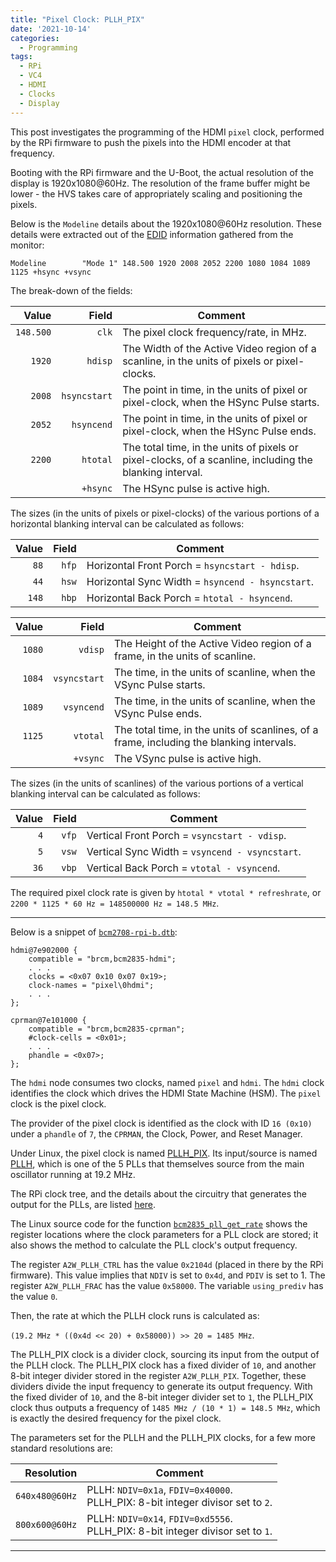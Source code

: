 ```yaml
---
title: "Pixel Clock: PLLH_PIX"
date: '2021-10-14'
categories:
  - Programming
tags:
  - RPi
  - VC4
  - HDMI
  - Clocks
  - Display
---
```


This post investigates the programming of the HDMI `pixel` clock, performed by
the RPi firmware to push the pixels into the HDMI encoder at that frequency.

Booting with the RPi firmware and the U-Boot, the actual resolution of the
display is 1920x1080@60Hz. The resolution of the frame buffer might be lower -
the HVS takes care of appropriately scaling and positioning the pixels.

Below is the `Modeline` details about the 1920x1080@60Hz resolution. These
details were extracted out of the [EDID](https://en.wikipedia.org/wiki/Extended_Display_Identification_Data) information gathered from the monitor:

```
Modeline        "Mode 1" 148.500 1920 2008 2052 2200 1080 1084 1089 1125 +hsync +vsync
```

The break-down of the fields:

|Value|Field|Comment|
|-----:|-----:|-------|
|`148.500`|`clk` |The pixel clock frequency/rate, in MHz.
|`1920`|`hdisp` |The Width of the Active Video region of a scanline, in the units of pixels or pixel-clocks.
|`2008`|`hsyncstart` |The point in time, in the units of pixel or pixel-clock, when the HSync Pulse starts.
|`2052`|`hsyncend` |The point in time, in the units of pixel or pixel-clock, when the HSync Pulse ends.
|`2200`|`htotal` |The total time, in the units of pixels or pixel-clocks, of a scanline, including the blanking interval.
||`+hsync` |The HSync pulse is active high.


The sizes (in the units of pixels or pixel-clocks) of the various portions of
a horizontal blanking interval can be calculated as follows:

|Value|Field|Comment|
|-----:|-----:|-------|
|`88`|`hfp` | Horizontal Front Porch = `hsyncstart - hdisp`.
|`44`|`hsw` | Horizontal Sync Width = `hsyncend - hsyncstart`.
|`148`|`hbp` | Horizontal Back Porch = `htotal - hsyncend`.

|Value|Field|Comment|
|-----:|-----:|-------|
|`1080`|`vdisp` |The Height of the Active Video region of a frame, in the units of scanline.
|`1084`|`vsyncstart` |The time, in the units of scanline, when the VSync Pulse starts.
|`1089`|`vsyncend` |The time, in the units of scanline, when the VSync Pulse ends.
|`1125`|`vtotal` |The total time, in the units of scanlines, of a frame, including the blanking intervals.
||`+vsync` |The VSync pulse is active high.

The sizes (in the units of scanlines) of the various portions of a vertical
blanking interval can be calculated as follows:

|Value|Field|Comment|
|-----:|-----:|-------|
|`4`|`vfp` | Vertical Front Porch = `vsyncstart - vdisp`.
|`5`|`vsw` | Vertical Sync Width = `vsyncend - vsyncstart`.
|`36`|`vbp` | Vertical Back Porch = `vtotal - vsyncend`.

The required pixel clock rate is given by `htotal * vtotal * refreshrate`, or
`2200 * 1125 * 60 Hz = 148500000 Hz = 148.5 MHz`.

---


Below is a snippet of [`bcm2708-rpi-b.dtb`](https://github.com/raspberrypi/firmware/blob/master/boot/bcm2708-rpi-b.dtb):

```
hdmi@7e902000 {
	compatible = "brcm,bcm2835-hdmi";
	. . .
	clocks = <0x07 0x10 0x07 0x19>;
	clock-names = "pixel\0hdmi";
	. . .
};

cprman@7e101000 {
	compatible = "brcm,bcm2835-cprman";
	#clock-cells = <0x01>;
	. . .
	phandle = <0x07>;
};
```

The `hdmi` node consumes two clocks, named `pixel` and `hdmi`. The `hdmi` clock
identifies the clock which drives the HDMI State Machine (HSM). The `pixel`
clock is the pixel clock.

The provider of the pixel clock is identified as the clock with ID `16 (0x10)`
under a `phandle` of `7`, the `CPRMAN`, the Clock, Power, and Reset Manager.

Under Linux, the pixel clock is named
[PLLH_PIX](https://lxr.missinglinkelectronics.com/linux/include/dt-bindings/clock/bcm2835.h).
Its input/source is named
[PLLH](https://lxr.missinglinkelectronics.com/linux/include/dt-bindings/clock/bcm2835.h), which is one of the 5 PLLs that themselves source from the main oscillator
running at 19.2 MHz.

The RPi clock tree, and the details about the circuitry that generates the output
for the PLLs, are listed [here](https://elinux.org/The_Undocumented_Pi).

The Linux source code for the function
[`bcm2835_pll_get_rate`](https://lxr.missinglinkelectronics.com/linux/drivers/clk/bcm/clk-bcm2835.c)
shows the register
locations where the clock parameters for a PLL clock are stored; it also shows the
method to calculate the PLL clock's output frequency.

The register `A2W_PLLH_CTRL` has the value `0x2104d` (placed in there by the
RPi firmware). This value implies that
`NDIV` is set to `0x4d`, and `PDIV` is set to 1. The register `A2W_PLLH_FRAC`
has the value `0x58000`. The variable `using_prediv` has the value `0`.

Then, the rate at which the PLLH clock runs is calculated as:

`(19.2 MHz * ((0x4d << 20) + 0x58000)) >> 20 = 1485 MHz`.

The PLLH_PIX clock is a divider clock, sourcing its input from the output of
the PLLH clock. The PLLH_PIX clock has a fixed divider of `10`, and another 8-bit
integer divider stored in the register `A2W_PLLH_PIX`.
Together, these dividers divide the input frequency to generate its output
frequency.
With the fixed divider of `10`, and the 8-bit integer divider set to `1`,
the PLLH_PIX clock thus outputs a frequency of
`1485 MHz / (10 * 1) = 148.5 MHz`, which is exactly the desired frequency for
the pixel clock.

The parameters set for the PLLH and the PLLH_PIX clocks, for a few more
standard resolutions are:


|Resolution|Comment|
|-----:|-------|
|`640x480@60Hz`| PLLH: `NDIV=0x1a`, `FDIV=0x40000`.<br/>PLLH_PIX: 8-bit integer divisor set to `2`.
|`800x600@60Hz`| PLLH: `NDIV=0x14`, `FDIV=0xd5556`.<br/>PLLH_PIX: 8-bit integer divisor set to `1`.

---
